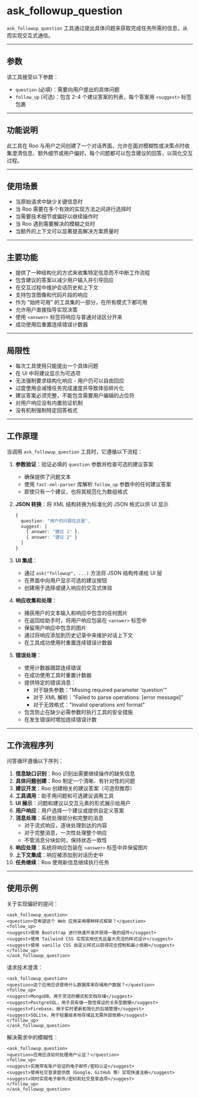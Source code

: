 # ask_followup_question

`ask_followup_question` 工具通过提出具体问题来获取完成任务所需的信息，从而实现交互式通信。

---

## 参数

该工具接受以下参数：

- `question` (必填)：需要向用户提出的具体问题
- `follow_up` (可选)：包含 2-4 个建议答案的列表，每个答案用 `<suggest>` 标签包裹

---

## 功能说明

此工具在 Roo 与用户之间创建了一个对话界面，允许在面对模糊性或决策点时收集澄清信息、额外细节或用户偏好。每个问题都可以包含建议的回答，以简化交互过程。

---

## 使用场景

- 当原始请求中缺少关键信息时
- 当 Roo 需要在多个有效的实现方法之间进行选择时
- 当需要技术细节或偏好以继续操作时
- 当 Roo 遇到需要解决的模糊之处时
- 当额外的上下文可以显著提高解决方案质量时

---

## 主要功能

- 提供了一种结构化的方式来收集特定信息而不中断工作流程
- 包含建议的答案以减少用户输入并引导回应
- 在交互过程中维护会话历史和上下文
- 支持包含图像和代码片段的响应
- 作为 "始终可用" 的工具集的一部分，在所有模式下都可用
- 允许用户直接指导实现决策
- 使用 `<answer>` 标签将响应与普通对话区分开来
- 成功使用后重置连续错误计数器

---

## 局限性

- 每次工具使用只能提出一个具体问题
- 在 UI 中将建议显示为可选项
- 无法强制要求结构化响应 - 用户仍可以自由回应
- 过度使用会减慢任务完成速度并导致体验碎片化
- 建议答案必须完整，不能包含需要用户编辑的占位符
- 对用户响应没有内置验证机制
- 没有机制强制特定回答格式

---

## 工作原理

当调用 `ask_followup_question` 工具时，它遵循以下流程：

1. **参数验证**：验证必填的 `question` 参数并检查可选的建议答案
   - 确保提供了问题文本
   - 使用 `fast-xml-parser` 库解析 `follow_up` 参数中的任何建议答案
   - 即使只有一个建议，也将其规范化为数组格式

2. **JSON 转换**：将 XML 结构转换为标准化的 JSON 格式以供 UI 显示
   ```typescript
   {
     question: "用户的问题在这里",
     suggest: [
       { answer: "建议 1" },
       { answer: "建议 2" }
     ]
   }
   ```

3. **UI 集成**：
   - 通过 `ask("followup", ...)` 方法将 JSON 结构传递给 UI 层
   - 在界面中向用户显示可选的建议按钮
   - 创建用于选择或键入响应的交互式体验

4. **响应收集和处理**：
   - 捕获用户的文本输入和响应中包含的任何图片
   - 在返回给助手时，将用户响应包装在 `<answer>` 标签中
   - 保留用户响应中包含的图片
   - 通过将响应添加到历史记录中来维护对话上下文
   - 在工具成功使用时重置连续错误计数器

5. **错误处理**：
   - 使用计数器跟踪连续错误
   - 在成功使用工具时重置计数器
   - 提供特定的错误消息：
     - 对于缺失参数："Missing required parameter 'question'"
     - 对于 XML 解析："Failed to parse operations: [error message]"
     - 对于无效格式："Invalid operations xml format"
   - 包含防止在缺少必需参数时执行工具的安全措施
   - 在发生错误时增加连续错误计数

---

## 工作流程序列

问答循环遵循以下序列：

1. **信息缺口识别**：Roo 识别出需要继续操作的缺失信息
2. **具体问题创建**：Roo 制定一个清晰、有针对性的问题
3. **建议开发**：Roo 创建相关的建议答案（可选但推荐）
4. **工具调用**：助手用问题和可选建议调用工具
5. **UI 展示**：问题和建议以交互元素的形式展示给用户
6. **用户响应**：用户选择一个建议或提供自定义答案
7. **消息处理**：系统处理部分和完整的消息
   - 对于流式响应，逐块处理到达的内容
   - 对于完整消息，一次性处理整个响应
   - 不管消息分块如何，保持状态一致性
8. **响应处理**：系统将响应包装在 `<answer>` 标签中并保留图片
9. **上下文集成**：响应被添加到对话历史中
10. **任务继续**：Roo 使用新信息继续执行任务

---

## 使用示例

关于实现偏好的提问：
```
<ask_followup_question>
<question>您希望这个 Web 应用采用哪种样式框架？</question>
<follow_up>
<suggest>使用 Bootstrap 进行快速开发并获得一致的组件</suggest>
<suggest>使用 Tailwind CSS 实现实用优先且最大灵活的样式设计</suggest>
<suggest>使用 vanilla CSS 自定义样式以获得完全控制和最小依赖</suggest>
</follow_up>
</ask_followup_question>
```

请求技术澄清：
```
<ask_followup_question>
<question>这个应用应该使用什么数据库来存储用户数据？</question>
<follow_up>
<suggest>MongoDB，用于灵活的模式和文档存储</suggest>
<suggest>PostgreSQL，用于具有强一致性保证的关系型数据</suggest>
<suggest>Firebase，用于实时更新和简化的后端管理</suggest>
<suggest>SQLite，用于轻量级本地存储且无需外部依赖</suggest>
</follow_up>
</ask_followup_question>
```

解决需求中的模糊性：
```
<ask_followup_question>
<question>应用应该如何处理用户认证？</question>
<follow_up>
<suggest>实施带有账户验证的电子邮件/密码认证</suggest>
<suggest>使用社交登录提供商（Google、GitHub 等）实现快速注册</suggest>
<suggest>同时实现电子邮件/密码和社交登录选项</suggest>
</follow_up>
</ask_followup_question>
